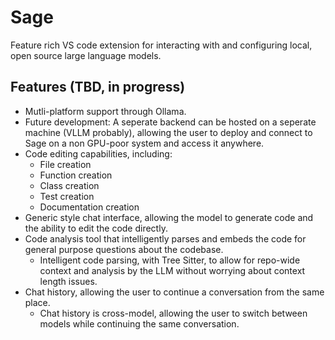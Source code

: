 # Sage
Feature rich  VS code extension for interacting with and configuring local, open source large language models.

## Features (TBD, in progress)

- Mutli-platform support through Ollama.
- Future development: A seperate backend can be hosted on a seperate machine (VLLM probably), allowing the user to deploy and connect to Sage on a non GPU-poor system and access it anywhere.
- Code editing capabilities, including:
    - File creation
    - Function creation
    - Class creation
    - Test creation
    - Documentation creation
- Generic style chat interface, allowing the model to generate code and the ability to edit the code directly.
- Code analysis tool that intelligently parses and embeds the code for general purpose questions about the codebase.
    - Intelligent code parsing, with Tree Sitter, to allow for repo-wide context and analysis by the LLM without worrying about context length issues.
- Chat history, allowing the user to continue a conversation from the same place.
    - Chat history is cross-model, allowing the user to switch between models while continuing the same conversation.